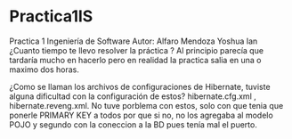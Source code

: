 # Practica1IS
Practica 1 Ingeniería de Software
Autor: Alfaro Mendoza Yoshua Ian
¿Cuanto tiempo te llevo resolver la práctica ?
Al principio parecía que tardaría mucho en hacerlo pero en realidad la practica salia en una o maximo dos horas.

¿Como se llaman los archivos de configuraciones de Hibernate, tuviste alguna dificultad con la configuración de estos?
hibernate.cfg.xml , hibernate.reveng.xml. No tuve porblema con estos, solo con que tenia que ponerle PRIMARY KEY a todos por que si no, no los agregaba al modelo POJO y segundo con la coneccion a la BD pues tenía mal el puerto.
